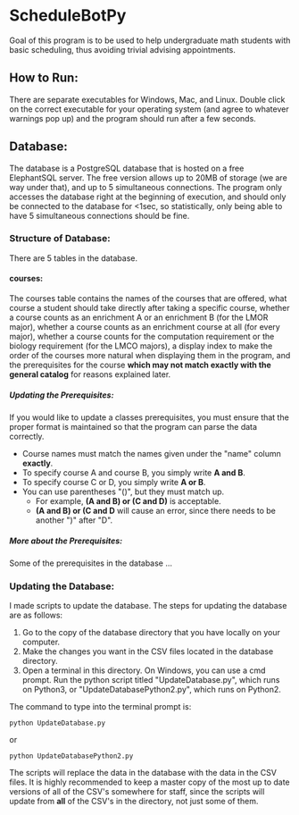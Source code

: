 # ScheduleBotPy
Goal of this program is to be used to help undergraduate math students with basic scheduling, thus avoiding trivial advising appointments.


## How to Run:
There are separate executables for Windows, Mac, and Linux. Double click on the correct executable for your operating system (and agree to whatever warnings pop up) and the program should run after a few seconds.

## Database:
The database is a PostgreSQL database that is hosted on a free ElephantSQL server. The free version allows up to 20MB of storage (we are way under that), and up to 5 simultaneous connections. The program only accesses the database right at the beginning of execution, and should only be connected to the database for <1sec, so statistically, only being able to have 5 simultaneous connections should be fine.

### Structure of Database:
There are 5 tables in the database.
#### courses:
The courses table contains the names of the courses that are offered, what course a student should take directly after taking a specific course, whether a course counts as an enrichment A or an enrichment B (for the LMOR major), whether a course counts as an enrichment course at all (for every major), whether a course counts for the computation requirement or the biology requirement (for the LMCO majors), a display index to make the order of the courses more natural when displaying them in the program, and the prerequisites for the course **which may not match exactly with the general catalog** for reasons explained later.

##### Updating the Prerequisites:
If you would like to update a classes prerequisites, you must ensure that the proper format is maintained so that the program can parse the data correctly.
- Course names must match the names given under the "name" column **exactly**. 
- To specify course A and course B, you simply write **A and B**.
- To specify course C or D, you simply write **A or B**.
- You can use parentheses "()", but they must match up. 
    - For example, **(A and B) or (C and D)** is acceptable. 
    - **(A and B) or (C and D** will cause an error, since there needs to be another ")" after "D".

##### More about the Prerequisites:
Some of the prerequisites in the database ...

### Updating the Database:
I made scripts to update the database. The steps for updating the database are as follows:
1. Go to the copy of the database directory that you have locally on your computer.
2. Make the changes you want in the CSV files located in the database directory.
3. Open a terminal in this directory. On Windows, you can use a cmd prompt. Run the python script titled "UpdateDatabase.py", which runs on Python3, or "UpdateDatabasePython2.py", which runs on Python2. 

The command to type into the terminal prompt is: 
  <pre><code>python UpdateDatabase.py </code></pre>
  or 
  <pre><code>python UpdateDatabasePython2.py </code></pre>
 
 The scripts will replace the data in the database with the data in the CSV files.
 It is highly recommended to keep a master copy of the most up to date versions of all of the CSV's somewhere for staff, since the scripts will update from **all** of the CSV's in the directory, not just some of them.
  

